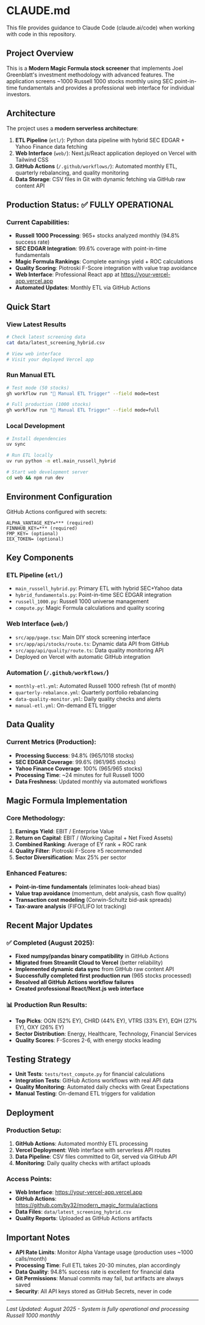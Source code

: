 # CLAUDE.md

This file provides guidance to Claude Code (claude.ai/code) when working with code in this repository.

## Project Overview

This is a **Modern Magic Formula stock screener** that implements Joel Greenblatt's investment methodology with advanced features. The application screens ~1000 Russell 1000 stocks monthly using SEC point-in-time fundamentals and provides a professional web interface for individual investors.

## Architecture

The project uses a **modern serverless architecture**:

1. **ETL Pipeline** (`etl/`): Python data pipeline with hybrid SEC EDGAR + Yahoo Finance data fetching
2. **Web Interface** (`web/`): Next.js/React application deployed on Vercel with Tailwind CSS
3. **GitHub Actions** (`/.github/workflows/`): Automated monthly ETL, quarterly rebalancing, and quality monitoring
4. **Data Storage**: CSV files in Git with dynamic fetching via GitHub raw content API

## Production Status: ✅ FULLY OPERATIONAL

### Current Capabilities:
- **Russell 1000 Processing**: 965+ stocks analyzed monthly (94.8% success rate)
- **SEC EDGAR Integration**: 99.6% coverage with point-in-time fundamentals
- **Magic Formula Rankings**: Complete earnings yield + ROC calculations  
- **Quality Scoring**: Piotroski F-Score integration with value trap avoidance
- **Web Interface**: Professional React app at https://your-vercel-app.vercel.app
- **Automated Updates**: Monthly ETL via GitHub Actions

## Quick Start

### View Latest Results
```bash
# Check latest screening data
cat data/latest_screening_hybrid.csv

# View web interface
# Visit your deployed Vercel app
```

### Run Manual ETL
```bash
# Test mode (50 stocks)
gh workflow run "🔧 Manual ETL Trigger" --field mode=test

# Full production (1000 stocks) 
gh workflow run "🔧 Manual ETL Trigger" --field mode=full
```

### Local Development
```bash
# Install dependencies
uv sync

# Run ETL locally
uv run python -m etl.main_russell_hybrid

# Start web development server
cd web && npm run dev
```

## Environment Configuration

GitHub Actions configured with secrets:
```
ALPHA_VANTAGE_KEY=*** (required)
FINNHUB_KEY=*** (required)
FMP_KEY= (optional)
IEX_TOKEN= (optional)
```

## Key Components

### ETL Pipeline (`etl/`)
- `main_russell_hybrid.py`: Primary ETL with hybrid SEC+Yahoo data
- `hybrid_fundamentals.py`: Point-in-time SEC EDGAR integration
- `russell_1000.py`: Russell 1000 universe management
- `compute.py`: Magic Formula calculations and quality scoring

### Web Interface (`web/`)
- `src/app/page.tsx`: Main DIY stock screening interface
- `src/app/api/stocks/route.ts`: Dynamic data API from GitHub
- `src/app/api/quality/route.ts`: Data quality monitoring API
- Deployed on Vercel with automatic GitHub integration

### Automation (`/.github/workflows/`)
- `monthly-etl.yml`: Automated Russell 1000 refresh (1st of month)
- `quarterly-rebalance.yml`: Quarterly portfolio rebalancing
- `data-quality-monitor.yml`: Daily quality checks and alerts
- `manual-etl.yml`: On-demand ETL trigger

## Data Quality

### Current Metrics (Production):
- **Processing Success**: 94.8% (965/1018 stocks)
- **SEC EDGAR Coverage**: 99.6% (961/965 stocks)
- **Yahoo Finance Coverage**: 100% (965/965 stocks)
- **Processing Time**: ~24 minutes for full Russell 1000
- **Data Freshness**: Updated monthly via automated workflows

## Magic Formula Implementation

### Core Methodology:
1. **Earnings Yield**: EBIT / Enterprise Value
2. **Return on Capital**: EBIT / (Working Capital + Net Fixed Assets)
3. **Combined Ranking**: Average of EY rank + ROC rank
4. **Quality Filter**: Piotroski F-Score ≥5 recommended
5. **Sector Diversification**: Max 25% per sector

### Enhanced Features:
- **Point-in-time fundamentals** (eliminates look-ahead bias)
- **Value trap avoidance** (momentum, debt analysis, cash flow quality)
- **Transaction cost modeling** (Corwin-Schultz bid-ask spreads)
- **Tax-aware analysis** (FIFO/LIFO lot tracking)

## Recent Major Updates

### ✅ Completed (August 2025):
- **Fixed numpy/pandas binary compatibility** in GitHub Actions
- **Migrated from Streamlit Cloud to Vercel** (better reliability)
- **Implemented dynamic data sync** from GitHub raw content API
- **Successfully completed first production run** (965 stocks processed)
- **Resolved all GitHub Actions workflow failures**
- **Created professional React/Next.js web interface**

### 📊 Production Run Results:
- **Top Picks**: OGN (52% EY), CHRD (44% EY), VTRS (33% EY), EQH (27% EY), OXY (26% EY)
- **Sector Distribution**: Energy, Healthcare, Technology, Financial Services
- **Quality Scores**: F-Scores 2-6, with energy stocks leading

## Testing Strategy

- **Unit Tests**: `tests/test_compute.py` for financial calculations
- **Integration Tests**: GitHub Actions workflows with real API data
- **Quality Monitoring**: Automated daily checks with Great Expectations
- **Manual Testing**: On-demand ETL triggers for validation

## Deployment

### Production Setup:
1. **GitHub Actions**: Automated monthly ETL processing
2. **Vercel Deployment**: Web interface with serverless API routes
3. **Data Pipeline**: CSV files committed to Git, served via GitHub API
4. **Monitoring**: Daily quality checks with artifact uploads

### Access Points:
- **Web Interface**: https://your-vercel-app.vercel.app
- **GitHub Actions**: https://github.com/by32/modern_magic_formula/actions
- **Data Files**: `data/latest_screening_hybrid.csv`
- **Quality Reports**: Uploaded as GitHub Actions artifacts

## Important Notes

- **API Rate Limits**: Monitor Alpha Vantage usage (production uses ~1000 calls/month)
- **Processing Time**: Full ETL takes 20-30 minutes, plan accordingly
- **Data Quality**: 94.8% success rate is excellent for financial data
- **Git Permissions**: Manual commits may fail, but artifacts are always saved
- **Security**: All API keys stored as GitHub Secrets, never in code

---
*Last Updated: August 2025 - System is fully operational and processing Russell 1000 monthly*